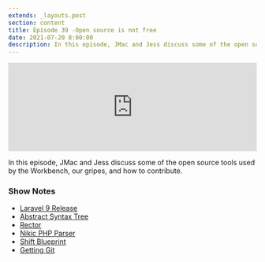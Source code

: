 ```yaml
---
extends: _layouts.post
section: content
title: Episode 39 -Open source is not free
date: 2021-07-20 8:00:00
description: In this episode, JMac and Jess discuss some of the open source tools used by the Workbench, our gripes, and how to contribute.
---
```

<iframe src="https://share.transistor.fm/e/92402a84" width="100%" height="180" frameborder="0" scrolling="no" seamless="true" style="width:100%; height:180px;"></iframe>

In this episode, JMac and Jess discuss some of the open source tools used by the Workbench, our gripes, and how to contribute.

### Show Notes

- [Laravel 9 Release](https://blog.laravel.com/laravel-9-release-date)
- [Abstract Syntax Tree](https://en.wikipedia.org/wiki/Abstract_syntax_tree)
- [Rector](https://github.com/rectorphp/rector)
- [Nikic PHP Parser](https://github.com/nikic/PHP-Parser)
- [Shift Blueprint](https://github.com/laravel-shift/blueprint)
- [Getting Git](https://gettinggit.com/)
